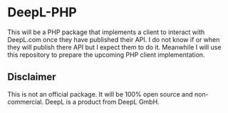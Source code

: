 # DeepL-PHP

This will be a PHP package that implements a client to interact with DeepL.com once they have published their API. I do not know if or when they will publish there API but I expect them to do it. Meanwhile I will use this repository to prepare the upcoming PHP client implementation.

## Disclaimer

This is not an official package. It will be 100% open source and non-commercial. DeepL is a product from DeepL GmbH.
